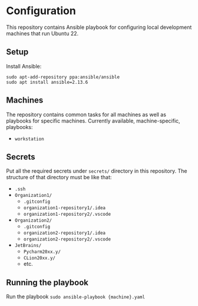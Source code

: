 # Configuration

This repository contains Ansible playbook for configuring local development machines that run Ubuntu 22.

## Setup

Install Ansible:
```
sudo apt-add-repository ppa:ansible/ansible
sudo apt install ansible=2.13.6
```

## Machines

The repository contains common tasks for all machines as well as playbooks for specific machines. Currently available, machine-specific, playbooks:

* `workstation`

## Secrets

Put all the required secrets under `secrets/` directory in this repository. The structure of that directory must be like that:

* `.ssh`
* `Organization1/`
    * `.gitconfig`
    * `organization1-repository1/.idea`
    * `organization1-repository2/.vscode`
* `Organization2/`
    * `.gitconfig`
    * `organization2-repository1/.idea`
    * `organization2-repository2/.vscode`
* `JetBrains/`
    * `Pycharm20xx.y/`
    * `CLion20xx.y/`
    * etc.

## Running the playbook

Run the playbook `sudo ansible-playbook {machine}.yaml`
